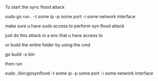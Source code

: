 To start the sync flood attack

sudo go run . -t some ip -p some port -i some network interface

make sure u have sudo access to perform syn flood attack

just do this attack in a env that u have access to

or build the entire folder by using the cmd

go build -o bin

then run

sudo ./bin/gosynflood -t some ip -p some port -i some network interface